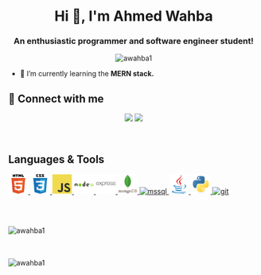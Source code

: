 <h1 align="center">Hi 👋, I'm Ahmed Wahba</h1>
<h3 align="center">An enthusiastic programmer and software engineer student!</h3>

<p align="center">
 <img src="https://badges.pufler.dev/repos/awahba1" alt="awahba1" />
 </p> 
 
- 🌱 I’m currently learning the **MERN stack.**



## 📩 Connect with me
<p align="center">
    <a href="mailto:ahmedheshamwahba@gmail.com" title="Gmail" target="_blank"><img src="https://img.shields.io/badge/gmail-%23F05033.svg?style=for-the-badge&logo=gmail&logoColor=white"/></a>  
    <a href="https://www.linkedin.com/in/ahmed-wahba1/" title="LinkedIn" target="_blank" ><img src="https://img.shields.io/badge/linkedin-%230077B5.svg?style=for-the-badge&logo=linkedin&logoColor=white" /></a>  
</p>
<br>


## Languages & Tools
<p align="left"> <a href="https://www.w3.org/html/" target="_blank" rel="noreferrer"> <img src="https://raw.githubusercontent.com/devicons/devicon/master/icons/html5/html5-original-wordmark.svg" alt="html5" width="40" height="40"/> </a><a href="https://www.w3schools.com/css/" target="_blank" rel="noreferrer"> <img src="https://raw.githubusercontent.com/devicons/devicon/master/icons/css3/css3-original-wordmark.svg" alt="css3" width="40" height="40"/> </a> <a href="https://developer.mozilla.org/en-US/docs/Web/JavaScript" target="_blank" rel="noreferrer"> <img src="https://raw.githubusercontent.com/devicons/devicon/master/icons/javascript/javascript-original.svg" alt="javascript" width="40" height="40"/> </a> <a href="https://nodejs.org" target="_blank" rel="noreferrer"> <img src="https://raw.githubusercontent.com/devicons/devicon/master/icons/nodejs/nodejs-original-wordmark.svg" alt="nodejs" width="40" height="40"/> </a><a href="https://expressjs.com" target="_blank" rel="noreferrer"> <img src="https://raw.githubusercontent.com/devicons/devicon/master/icons/express/express-original-wordmark.svg" alt="express" width="40" height="40"/> </a><a href="https://www.mongodb.com/" target="_blank" rel="noreferrer"> <img src="https://raw.githubusercontent.com/devicons/devicon/master/icons/mongodb/mongodb-original-wordmark.svg" alt="mongodb" width="40" height="40"/> </a> <a href="https://www.microsoft.com/en-us/sql-server" target="_blank" rel="noreferrer"> <img src="https://www.svgrepo.com/show/303229/microsoft-sql-server-logo.svg" alt="mssql" width="40" height="40"/> </a>   <a href="https://www.java.com" target="_blank" rel="noreferrer"> <img src="https://raw.githubusercontent.com/devicons/devicon/master/icons/java/java-original.svg" alt="java" width="40" height="40"/> </a>    <a href="https://www.python.org" target="_blank" rel="noreferrer"> <img src="https://raw.githubusercontent.com/devicons/devicon/master/icons/python/python-original.svg" alt="python" width="40" height="40"/> </a> <a href="https://git-scm.com/" target="_blank" rel="noreferrer"> <img src="https://www.vectorlogo.zone/logos/git-scm/git-scm-icon.svg" alt="git" width="40" height="40"/> </a> </p>


<br><br>

 <img align="left" src="https://github-readme-stats.vercel.app/api/top-langs?username=awahba1&count_private=true&show_icons=true&locale=en&layout=compact&theme=algolia" alt="awahba1" /><br> <br> <br>
 
 <img align="left" src="https://github-readme-streak-stats.herokuapp.com/?user=awahba1&theme=algolia" alt="awahba1" /> 









<!-- <a href="https://codeforces.com/profile/https://codeforces.com/profile/awahba" target="blank"><img align="center" src="https://raw.githubusercontent.com/rahuldkjain/github-profile-readme-generator/master/src/images/icons/Social/codeforces.svg" alt="https://codeforces.com/profile/awahba" height="30" width="40" /></a> -->
